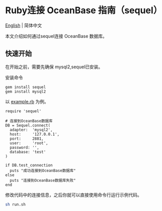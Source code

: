 # Ruby连接 OceanBase 指南（sequel）

[English](README.md) | 简体中文

本文介绍如何通过sequel连接 OceanBase 数据库。

## 快速开始

在开始之前，需要先确保 mysql2,sequel已安装。

安装命令

```
gem install sequel
gem install mysql2
```

以 [example.rb](example.rb) 为例。

```
require 'sequel'

# 连接到OceanBase数据库
DB = Sequel.connect(
  adapter:  'mysql2',
  host:     '127.0.0.1',
  port:     2881,
  user:     'root',
  password: '',
  database: 'test'
)

if DB.test_connection
  puts "成功连接到OceanBase数据库"
else
  puts "连接到OceanBase数据库失败"
end

```

修改代码中的连接信息，之后你就可以直接使用命令行运行示例代码。

```bash
sh run.sh
```
